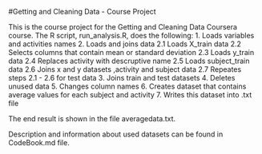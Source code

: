 #Getting and Cleaning Data - Course Project

This is the course project for the Getting and Cleaning Data Coursera course. The R script, run_analysis.R, does the following:
	1. Loads variables and activities names 
	2. Loads and joins data
		2.1 Loads X_train data 
		2.2 Selects columns that contain mean or standard deviation
		2.3 Loads y_train data
		2.4 Replaces activity with descruptive name
		2.5 Loads subject_train data
		2.6 Joins x and y datasets ,activity and subject data
		2.7 Repeates steps 2.1 - 2.6 for test data
	3. Joins train and test datasets
	4. Deletes unused data
	5. Changes column names
	6. Creates dataset that contains average values for each subject and activity
	7. Writes this dataset into .txt file

The end result is shown in the file averagedata.txt.

Description and information about used datasets can be found in CodeBook.md file.